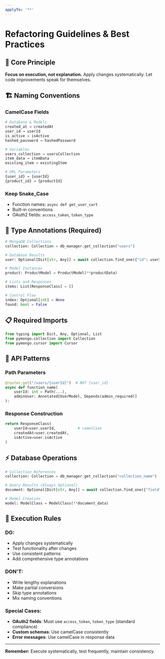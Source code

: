 ```yaml
---
applyTo: '**'
---
```


# Refactoring Guidelines & Best Practices

## 🚨 Core Principle

**Focus on execution, not explanation.** Apply changes systematically. Let code improvements speak for themselves.

## 🏗️ Naming Conventions

### **CamelCase Fields**
```python
# Database & Models
created_at → createdAt
user_id → userId
is_active → isActive
hashed_password → hashedPassword

# Variables
users_collection → usersCollection
item_data → itemData
existing_item → existingItem

# URL Parameters
{user_id} → {userId}
{product_id} → {productId}
```

### **Keep Snake_Case**
- Function names: `async def get_user_cart`
- Built-in conventions
- OAuth2 fields: `access_token`, `token_type`

## 🎯 Type Annotations (Required)

```python
# MongoDB Collections
collection: Collection = db_manager.get_collection("users")

# Database Results
user: Optional[Dict[str, Any]] = await collection.find_one({"id": userId})

# Model Instances
product: ProductModel = ProductModel(**productData)

# Lists and Responses
items: List[ResponseClass] = []

# Control Flow
index: Optional[int] = None
found: bool = False
```

## 📋 Required Imports

```python
from typing import Dict, Any, Optional, List
from pymongo.collection import Collection
from pymongo.cursor import Cursor
```

## 🔧 API Patterns

### **Path Parameters**
```python
@router.get("/users/{userId}")  # NOT {user_id}
async def function_name(
    userId: int = Path(...),
    adminUser: Annotated[UserModel, Depends(admin_required)]
):
```

### **Response Construction**
```python
return ResponseClass(
    userId=user.userId,          # camelCase
    createdAt=user.createdAt,
    isActive=user.isActive
)
```

## ⚡ Database Operations

```python
# Collection References
collection: Collection = db_manager.get_collection("collection_name")

# Query Results (Always Optional)
document: Optional[Dict[str, Any]] = await collection.find_one({"field": value})

# Model Creation
model: ModelClass = ModelClass(**document_data)
```

## 🎯 Execution Rules

### **DO:**
- Apply changes systematically
- Test functionality after changes
- Use consistent patterns
- Add comprehensive type annotations

### **DON'T:**
- Write lengthy explanations
- Make partial conversions
- Skip type annotations
- Mix naming conventions

### **Special Cases:**
- **OAuth2 fields**: Must use `access_token`, `token_type` (standard compliance)
- **Custom schemas**: Use camelCase consistently
- **Error messages**: Use camelCase in response data

---

**Remember:** Execute systematically, test frequently, maintain consistency.
